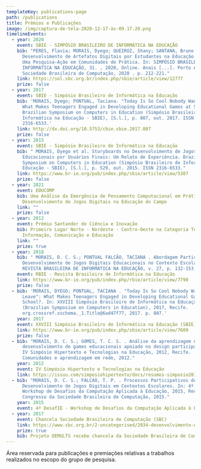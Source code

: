 ```yaml
---
templateKey: publications-page
path: /publications
title: Prêmios e Publicações
image: /img/captura-de-tela-2020-12-17-às-09.17.20.png
timelineEvents:
  - year: 2020
    event: SBIE - SIMPÓSIO BRASILEIRO DE INFORMÁTICA NA EDUCAÇÃO
    bib: "PERES, Flavia; MORAIS, Dyego; QUEIROZ, Shany; SANTANA, Bruno.
      Desenvolvimento de Artefatos Digitais por Estudantes na Educação do Campo:
      Uma Pesquisa-Ação em Comunidades de Prática. In: SIMPÓSIO BRASILEIRO DE
      INFORMÁTICA NA EDUCAÇÃO, 31. , 2020, Online. Anais [...]. Porto Alegre:
      Sociedade Brasileira de Computação, 2020 . p. 212-221."
    link: https://sol.sbc.org.br/index.php/sbie/article/view/12777
    prize: false
  - year: 2017
    event: SBIE - Simpósio Brasileiro de Informática na Educação
    bib: 'MORAIS, Dyego; PONTUAL, Taciana. "Today Is So Cool Nobody Wants to Leave":
      What Makes Teenagers Engaged in Developing Educational Games at School?.
      Brazilian Symposium on Computers in Education (Simpósio Brasileiro de
      Informática na Educação - SBIE), [S.l.], p. 807, out. 2017. ISSN
      2316-6533.'
    link: http://dx.doi.org/10.5753/cbie.sbie.2017.807
    prize: false
  - year: 2015
    event: SBIE - Simpósio Brasileiro de Informática na Educação
    bib: " MORAIS, Dyego et al. Storyboards no Desenvolvimento de Jogos Digitais
      Educacionais por Usuários Finais: Um Relato de Experiência. Brazilian
      Symposium on Computers in Education (Simpósio Brasileiro de Informática na
      Educação - SBIE), [S.l.], p. 529, out. 2015. ISSN 2316-6533."
    link: https://www.br-ie.org/pub/index.php/sbie/article/view/5307
    prize: false
  - year: 2021
    event: EDUCOMP
    bib: Uma Análise da Emergência de Pensamento Computacional em Práticas de
      Desenvolvimento de Jogos Digitais na Educação do Campo
    link: ""
    prize: false
  - year: 2012
    event: Prêmio Santander de Ciência e Inovação
    bib: Primeiro Lugar Norte - Nordeste - Centro-Oeste na Categoria Tecnologias da
      Informação, Comunicação e Educação
    link: ""
    prize: true
  - year: 2018
    bib: " MORAIS, D. C. S.; PONTUAL FALCÃO, TACIANA . Abordagem Participativa de
      Desenvolvimento de Jogos Digitais Educacionais no Contexto Escolar.
      REVISTA BRASILEIRA DE INFORMÁTICA NA EDUCAÇÃO, v. 27, p. 132-153, 2019."
    event: RBIE - Revista Brasileira de Informática na Educação
    link: https://www.br-ie.org/pub/index.php/rbie/article/view/7790
    prize: false
  - bib: 'MORAIS, DYEGO; PONTUAL, TACIANA . "Today Is So Cool Nobody Wants to
      Leave": What Makes Teenagers Engaged in Developing Educational Games at
      School?. In: XXVIII Simpósio Brasileiro de Informática na Educação SBIE
      (Brazilian Symposium on Computers in Education), 2017, Recife.
      org.crossref.xschema._1.Title@6ad47f77, 2017. p. 807.'
    year: 2017
    event: XXVIII Simpósio Brasileiro de Informática na Educação (SBIE)
    link: https://www.br-ie.org/pub/index.php/sbie/article/view/7609
    prize: false
  - bib: "MORAIS, D. C. S.; GOMES, T. C. S. . Análise da aprendizagem no processo de
      desenvolvimento de games educacionais apoiado no design participativo. In:
      IV Simpósio Hipertexto e Tecnologias na Educação, 2012, Recife.
      Comunidades e aprendizagem em rede, 2012."
    year: 2012
    event: IV Simpósio Hipertexto e Tecnologias na Educação
    link: https://issuu.com/simposiohipertexto/docs/resumos-simposio2012
  - bib: "MORAIS, D. C. S.; FALCAO, T. P. . Processos Participativos de
      Desenvolvimento de Jogos Digitais em Contextos Escolares. In: 4º DesafIE -
      Workshop de Desafios da Computação Aplicada à Educação, 2015, Recife. XXXV
      Congresso da Sociedade Brasileira de Computação, 2015."
    year: 2015
    event: 4º DesafIE - Workshop de Desafios da Computação Aplicada à Educação
  - year: 2017
    event: Chancela Sociedade Brasileira de Computação (SBC)
    link: https://www.sbc.org.br/2-uncategorised/2034-desenvolvimento-educacional-de-multimidias-sustentaveis
    prize: true
    bib: Projeto DEMULTS recebe chancela da Sociedade Brasileira de Computação (SBC)
---
```

Área reservada para publicações e premiações relativas a trabalhos realizados no escopo do grupo de pesquisa.